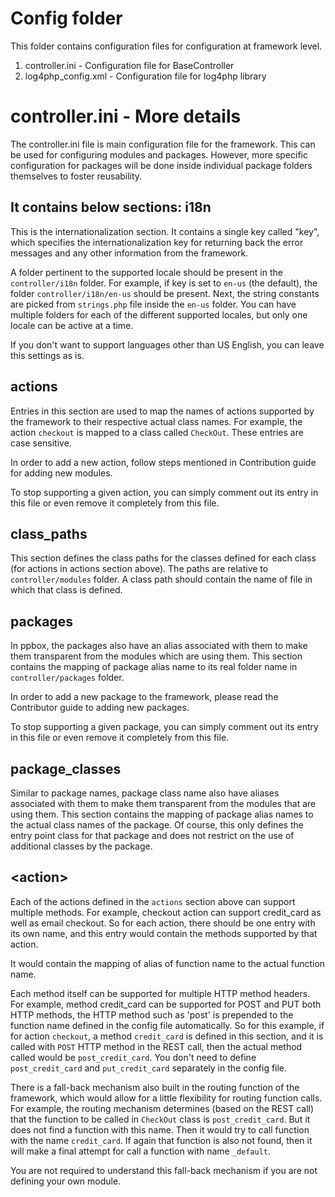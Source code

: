 Config folder
=====================
This folder contains configuration files for configuration at framework level.

1. controller.ini - Configuration file for BaseController
2. log4php_config.xml - Configuration file for log4php library

controller.ini - More details
================================
The controller.ini file is main configuration file for the framework. This can be used for configuring modules and packages. However, more specific configuration for packages will be done inside individual package folders themselves to foster reusability.

It contains below sections:
i18n
---------
This is the internationalization section. It contains a single key called "key", which specifies the internationalization key for returning back the error messages and any other information from the framework. 

A folder pertinent to the supported locale should be present in the `controller/i18n` folder. For example, if key is set to `en-us` (the default), the folder `controller/i18n/en-us` should be present. Next, the string constants are picked from `strings.php` file inside the `en-us` folder. You can have multiple folders for each of the different supported locales, but only one locale can be active at a time.

If you don't want to support languages other than US English, you can leave this settings as is.

actions
----------
Entries in this section are used to map the names of actions supported by the framework to their respective actual class names. For example, the action `checkout` is mapped to a class called `CheckOut`. These entries are case sensitive.

In order to add a new action, follow steps mentioned in Contribution guide for adding new modules.

To stop supporting a given action, you can simply comment out its entry in this file or even remove it completely from this file.

class_paths
--------------
This section defines the class paths for the classes defined for each class (for actions in actions section above). The paths are relative to `controller/modules` folder. A class path should contain the name of file in which that class is defined.

packages
-------------
In ppbox, the packages also have an alias associated with them to make them transparent from the modules which are using them. This section contains the mapping of package alias name to its real folder name in `controller/packages` folder.

In order to add a new package to the framework, please read the Contributor guide to adding new packages.

To stop supporting a given package, you can simply comment out its entry in this file or even remove it completely from this file.

package_classes
----------------
Similar to package names, package class name also have aliases associated with them to make them transparent from the modules that are using them. This section contains the mapping of package alias names to the actual class names of the package. Of course, this only defines the entry point class for that package and does not restrict on the use of additional classes by the package.

&lt;action&gt;
------------
Each of the actions defined in the `actions` section above can support multiple methods. For example, checkout action can support credit_card as well as email checkout. So for each action, there should be one entry with its own name, and this entry would contain the methods supported by that action.

It would contain the mapping of alias of function name to the actual function name. 

Each method itself can be supported for multiple HTTP method headers. For example, method credit_card can be supported for POST and PUT both HTTP methods, the HTTP method such as 'post' is prepended to the function name defined in the config file automatically. So for this example, if for action `checkout`, a method `credit_card` is defined in this section, and it is called with `POST` HTTP method in the REST call, then the actual method called would be `post_credit_card`. You don't need to define `post_credit_card` and `put_credit_card` separately in the config file.

There is a fall-back mechanism also built in the routing function of the framework, which would allow for a little flexibility for routing function calls. For example, the routing mechanism determines (based on the REST call) that the function to be called in `CheckOut` class is `post_credit_card`. But it does not find a function with this name. Then it would try to call function with the name `credit_card`. If again that function is also not found, then it will make a final attempt for call a function with name `_default`.

You are not required to understand this fall-back mechanism if you are not defining your own module.

